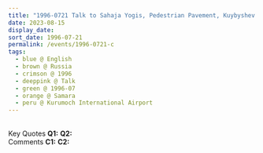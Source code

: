 ```yaml
---
title: "1996-0721 Talk to Sahaja Yogis, Pedestrian Pavement, Kuybyshev (now Kurumoch) International Airport, Samara, Russia"
date: 2023-08-15
display_date: 
sort_date: 1996-07-21
permalink: /events/1996-0721-c
tags:
  - blue @ English
  - brown @ Russia
  - crimson @ 1996
  - deeppink @ Talk
  - green @ 1996-07
  - orange @ Samara
  - peru @ Kurumoch International Airport
---
```


<br>

<wave-list>
  <list-title color="DarkSeaGreen" width="55">Key Quotes</list-title>
  <list-item color="BlanchedAlmond" width="280"><b>Q1:</b> <i></i></list-item>
  <list-item color="Lavender" width="280"><b>Q2:</b> <i></i></list-item>
</wave-list>

<br>

<wave-list>
  <list-title color="DarkSeaGreen" width="55">Comments</list-title>
  <list-item color="BlanchedAlmond" width="280"><b>C1:</b> <i></i></list-item>
  <list-item color="Lavender" width="280"><b>C2:</b> <i></i></list-item>
</wave-list>